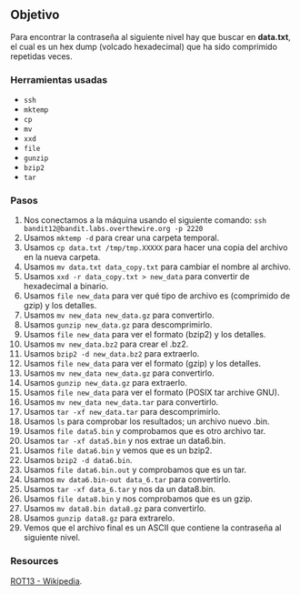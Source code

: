 ## Objetivo

Para encontrar la contraseña al siguiente nivel hay que buscar en **data.txt**, el cual es un hex dump (volcado hexadecimal) que ha sido comprimido repetidas veces. 

### Herramientas usadas

- `ssh`
- `mktemp`
- `cp`
- `mv`
- `xxd`
- `file`
- `gunzip`
- `bzip2`
- `tar`



### Pasos 

1. Nos conectamos a la máquina usando el siguiente comando: `ssh bandit12@bandit.labs.overthewire.org -p 2220`
2. Usamos `mktemp -d` para crear una carpeta temporal.
3. Usamos `cp data.txt /tmp/tmp.XXXXX` para hacer una copia del archivo en la nueva carpeta.
4. Usamos `mv data.txt data_copy.txt` para cambiar el nombre al archivo.
5. Usamos `xxd -r data_copy.txt > new_data` para convertir de hexadecimal a binario.
6. Usamos `file new_data` para ver qué tipo de archivo es (comprimido de gzip) y los detalles.
7. Usamos `mv new_data new_data.gz` para convertirlo.
8. Usamos `gunzip new_data.gz` para descomprimirlo.
9. Usamos `file new_data` para ver el formato (bzip2) y los detalles.
10. Usamos `mv new_data.bz2` para crear el .bz2.
11. Usamos `bzip2 -d new_data.bz2` para extraerlo.
12. Usamos `file new_data` para ver el formato (gzip) y los detalles.
12. Usamos `mv new_data new_data.gz` para convertirlo.
13. Usamos `gunzip new_data.gz` para extraerlo.
14. Usamos `file new_data` para ver el formato (POSIX tar archive GNU).
15. Usamos `mv new_data new_data.tar` para convertirlo.
16. Usamos `tar -xf new_data.tar` para descomprimirlo.
17. Usamos `ls` para comprobar los resultados; un archivo nuevo .bin.
18. Usamos `file data5.bin` y comprobamos que es otro archivo tar.
19. Usamos `tar -xf data5.bin` y nos extrae un data6.bin.
20. Usamos `file data6.bin` y vemos que es un bzip2.
21. Usamos `bzip2 -d data6.bin`.
22. Usamos `file data6.bin.out` y comprobamos que es un tar.
23. Usamos `mv data6.bin-out data_6.tar` para convertirlo.
24. Usamos `tar -xf data_6.tar` y nos da un data8.bin.
25. Usamos `file data8.bin` y nos comprobamos que es un gzip.
26. Usamos `mv data8.bin data8.gz` para convertirlo.
27. Usamos `gunzip data8.gz` para extrarelo.
28. Vemos que el archivo final es un ASCII que contiene la contraseña al siguiente nivel.



### Resources

[ROT13 - Wikipedia](https://en.wikipedia.org/wiki/Hex_dump).
